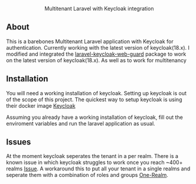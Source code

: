 <p align="center">Multitenant Laravel with Keycloak integration</p>



## About 

This is a barebones Multitenant Laravel application with Keycloak for authentication. Currently working with the latest version of keycloak(18.x). I modified and integrated the [laravel-keycloak-web-guard](https://github.com/mariovalney/laravel-keycloak-web-guard) package to work on the latest version of keycloak(18.x). As well as to work for multitenancy

## Installation

You will need a working installation of keycloak. Setting up keycloak is out of the scope of this project. The quickest way to setup keycloak is using their docker image [Keycloak](https://github.com/keycloak/keycloak-containers)

Assuming you already have a working installation of keycloak, fill out the enviroment variables and run the laravel application as usual.

## Issues

At the moment keycloak seperates the tenant in a per realm. There is a known issue in which keycloak struggles to work once you reach ~400+ realms [Issue](https://keycloak.discourse.group/t/maximum-limit-of-realms/8189). A workaround this to put all your tenant in a single realms and seperate them with a combination of roles and groups [One-Realm](https://medium.com/swlh/using-keycloak-for-multi-tenancy-with-one-realm-7be81583ed7b).  